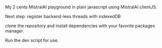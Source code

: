 My 2 cents MistralAI playground in plain javascript using MistralAI clientJS.

Next step: register backend-less threads with indexedDB

clone the repository and install dependencies  with your favorite packages manager.

Run the dev script for use.

